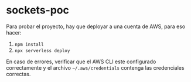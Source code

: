 # sockets-poc
Para probar el proyecto, hay que deployar a una cuenta de AWS, para eso hacer:

1. `npm install`
2. `npx serverless deploy`

En caso de errores, verificar que el AWS CLI este configurado correctamente y el archivo `~/.aws/credentials` contenga las credenciales correctas.
